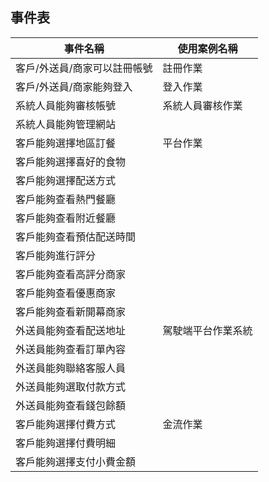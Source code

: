 ## 事件表
|事件名稱|使用案例名稱|
|---|---|
|客戶/外送員/商家可以註冊帳號|註冊作業|
|客戶/外送員/商家能夠登入|登入作業|
|系統人員能夠審核帳號|系統人員審核作業|
|系統人員能夠管理網站||
|客戶能夠選擇地區訂餐|平台作業|
|客戶能夠選擇喜好的食物||
|客戶能夠選擇配送方式||
|客戶能夠查看熱門餐廳||
|客戶能夠查看附近餐廳||
|客戶能夠查看預估配送時間||
|客戶能夠進行評分||
|客戶能夠查看高評分商家||
|客戶能夠查看優惠商家||
|客戶能夠查看新開幕商家||
|外送員能夠查看配送地址|駕駛端平台作業系統|
|外送員能夠查看訂單內容||
|外送員能夠聯絡客服人員||
|外送員能夠選取付款方式||
|外送員能夠查看錢包餘額||
|客戶能夠選擇付費方式|金流作業|
|客戶能夠選擇付費明細||
|客戶能夠選擇支付小費金額||
